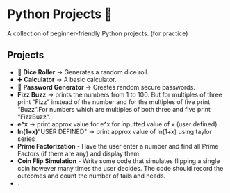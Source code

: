# Python Projects 🚀
A collection of beginner-friendly Python projects. (for practice)

## Projects
- 🎲 **Dice Roller** → Generates a random dice roll.
- ➕ **Calculator** → A basic calculator.
- 🔑 **Password Generator** → Creates random secure passwords.
-  **Fizz Buzz** -> prints the numbers from 1 to 100. But for multiples of three print “Fizz” instead of the number and for the multiples of five print “Buzz”.For numbers which are multiples of both three and five print “FizzBuzz”.
-  **e^x** -> print approx value for e^x for inputted value of x (user defined)
-  **ln(1+x)**"USER DEFINED" -> print approx value of ln(1+x) using taylor series
-  **Prime Factorization** - Have the user enter a number and find all Prime Factors (if there are any) and display them.
-  **Coin Flip Simulation** - Write some code that simulates flipping a single coin however many times the user decides. The code should record the outcomes and count the number of tails and heads.
-  **.**
